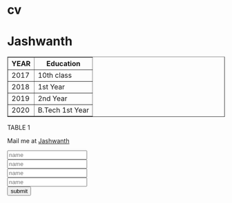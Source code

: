 # cv
<!DOCTYPE html>
<html>
	<head>
		<title>MAIL</title>
		<meta charset="utf-8">
		<meta name="description" content="jashwanth's Website">
		<base href="https://en.wikipedia.org/">
	</head>
	<body>
		<h1>Jashwanth</h1>
		<table border="1">
			<tr>
				<th>YEAR</th>
				<th>Education</th>
			</tr>
			<tr>
				<td>2017</td>
				<td>10th class</td>
			</tr>
			<tr>
				<td>2018</td>
				<td>1st Year</td>
			</tr>
			<tr>
				<td>2019</td>
				<td>2nd Year</td>
			</tr>
			<tr>
				<td>2020</td>
				<td>B.Tech 1st Year</td>
			</tr>
		</table>
		<caption>TABLE 1</caption>
		<p>Mail me at <a href="mailto:jashwanth512@gmail.com">Jashwanth</a></p>
		<form action="mailto:jashwanth512@gmail.com" method="post">
			<input type="text" name="FirstName" placeholder="name"><br>
			<input type="number" name="FirstName" placeholder="name"><br>
			<input type="datetime" name="FirstName" placeholder="name"><br>
			<input type="email" name="FirstName" placeholder="name"><br>
			<input type="submit" value="submit">
		</form>
	</body>
</html>
